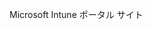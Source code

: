 <Token xmlns:xlink="http://www.w3.org/1999/xlink">Microsoft Intune ポータル サイト</Token>

<!--HONumber=May16_HO1-->


